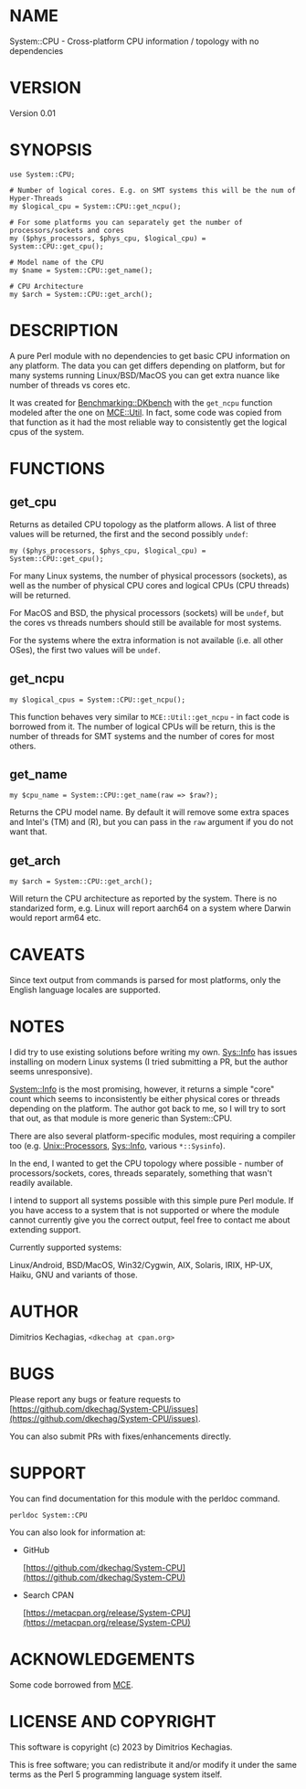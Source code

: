 # NAME

System::CPU - Cross-platform CPU information / topology with no dependencies

# VERSION

Version 0.01

# SYNOPSIS

    use System::CPU;

    # Number of logical cores. E.g. on SMT systems this will be the num of Hyper-Threads
    my $logical_cpu = System::CPU::get_ncpu();

    # For some platforms you can separately get the number of processors/sockets and cores
    my ($phys_processors, $phys_cpu, $logical_cpu) = System::CPU::get_cpu();

    # Model name of the CPU
    my $name = System::CPU::get_name();

    # CPU Architecture
    my $arch = System::CPU::get_arch();

# DESCRIPTION

A pure Perl module with no dependencies to get basic CPU information on any platform.
The data you can get differs depending on platform, but for many systems running
Linux/BSD/MacOS you can get extra nuance like number of threads vs cores etc.

It was created for [Benchmarking::DKbench](https://metacpan.org/pod/Benchmarking%3A%3ADKbench) with the `get_ncpu` function modeled
after the one on [MCE::Util](https://metacpan.org/pod/MCE%3A%3AUtil). In fact, some code was copied from that function as
it had the most reliable way to consistently get the logical cpus of the system.

# FUNCTIONS

## get\_cpu

Returns as detailed CPU topology as the platform allows. A list of three values
will be returned, the first and the second possibly `undef`:

    my ($phys_processors, $phys_cpu, $logical_cpu) = System::CPU::get_cpu();

For many Linux systems, the number of physical processors (sockets), as well as
the number of physical CPU cores and logical CPUs (CPU threads) will be returned.

For MacOS and BSD, the physical processors (sockets) will be `undef`, but the
cores vs threads numbers should still be available for most systems.

For the systems where the extra information is not available (i.e. all other OSes),
the first two values will be `undef`.

## get\_ncpu

    my $logical_cpus = System::CPU::get_ncpu();

This function behaves very similar to `MCE::Util::get_ncpu` - in fact code is borrowed
from it. The number of logical CPUs will be return, this is the number of threads
for SMT systems and the number of cores for most others.

## get\_name

    my $cpu_name = System::CPU::get_name(raw => $raw?);

Returns the CPU model name. By default it will remove some extra spaces and Intel's
(TM) and (R), but you can pass in the `raw` argument if you do not want that.

## get\_arch

    my $arch = System::CPU::get_arch();

Will return the CPU architecture as reported by the system. There is no standarized
form, e.g. Linux will report aarch64 on a system where Darwin would report arm64
etc.

# CAVEATS

Since text output from commands is parsed for most platforms, only the English
language locales are supported.

# NOTES

I did try to use existing solutions before writing my own. [Sys::Info](https://metacpan.org/pod/Sys%3A%3AInfo) has issues
installing on modern Linux systems (I tried submitting a PR, but the author seems
unresponsive).

[System::Info](https://metacpan.org/pod/System%3A%3AInfo) is the most promising, however, it returns a simple "core" count which
seems to inconsistently be either physical cores or threads depending on the platform.
The author got back to me, so I will try to sort that out, as that module is more
generic than System::CPU.

There are also several platform-specific modules, most requiring a compiler too
(e.g. [Unix::Processors](https://metacpan.org/pod/Unix%3A%3AProcessors), [Sys::Info](https://metacpan.org/pod/Sys%3A%3AInfo), various `*::Sysinfo`).

In the end, I wanted to get the CPU topology where possible - number of processors/sockets,
cores, threads separately, something that wasn't readily available.

I intend to support all systems possible with this simple pure Perl module. If you
have access to a system that is not supported or where the module cannot currently
give you the correct output, feel free to contact me about extending support.

Currently supported systems:

Linux/Android, BSD/MacOS, Win32/Cygwin, AIX, Solaris, IRIX, HP-UX, Haiku, GNU
and variants of those.

# AUTHOR

Dimitrios Kechagias, `<dkechag at cpan.org>`

# BUGS

Please report any bugs or feature requests to [https://github.com/dkechag/System-CPU/issues](https://github.com/dkechag/System-CPU/issues).

You can also submit PRs with fixes/enhancements directly.

# SUPPORT

You can find documentation for this module with the perldoc command.

    perldoc System::CPU

You can also look for information at:

- GitHub

    [https://github.com/dkechag/System-CPU](https://github.com/dkechag/System-CPU)

- Search CPAN

    [https://metacpan.org/release/System-CPU](https://metacpan.org/release/System-CPU)

# ACKNOWLEDGEMENTS

Some code borrowed from [MCE](https://metacpan.org/pod/MCE).

# LICENSE AND COPYRIGHT

This software is copyright (c) 2023 by Dimitrios Kechagias.

This is free software; you can redistribute it and/or modify it under
the same terms as the Perl 5 programming language system itself.
